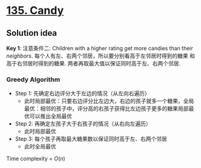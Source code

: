 # [135. Candy](https://leetcode.com/problems/candy/)

## Solution idea

**Key 1**: 注意条件二: Children with a higher rating get more candies than their *neighbors*. 每个人有左、右两个邻居，所以要分别看高于左邻居时得到的糖果 和 高于右邻居时得到的糖果. 两者再取最大值以保证同时高于左、右两个邻居.

### Greedy Algorithm

* Step 1: 先确定右边评分大于左边的情况（从左向右遍历）
    * 此时局部最优：只要右边评分比左边大，右边的孩子就多一个糖果，全局最优：相邻的孩子中，评分高的右孩子获得比左边孩子更多的糖果局部最优可以推出全局最优
* Step 2: 再确定左孩子大于右孩子的情况（从右向左遍历）
    * 此时局部最优
* Step 3: 每个孩子再取最大糖果数以保证同时高于左、右两个邻居
    * 此时全局最优


Time complexity = $O(n)$
